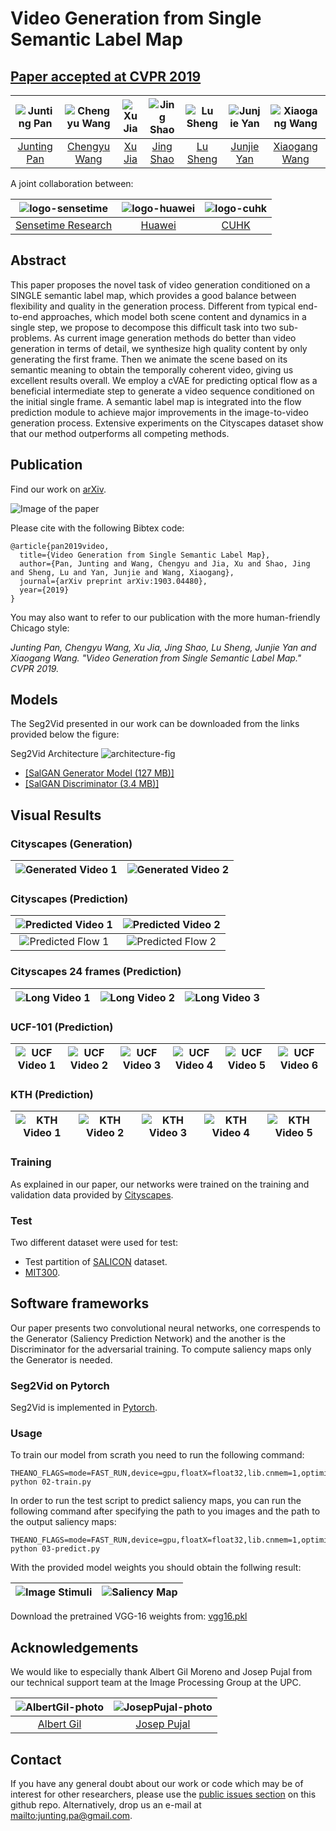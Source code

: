 # Video Generation from Single Semantic Label Map
## [Paper accepted at CVPR 2019 ](http://cvpr2019.thecvf.com/)

| ![Junting Pan][JuntingPan-photo]  | ![Chengyu Wang][ChengyuWang-photo]  |  ![Xu Jia][XuJia-photo] | ![Jing Shao][JingShao-photo] | ![Lu Sheng][LuSheng-photo] |![Junjie Yan][JunjieYan-photo]  | ![Xiaogang Wang][XiaogangWang-photo]  |
|:-:|:-:|:-:|:-:|:-:|:-:|:-:|
| [Junting Pan][JuntingPan-web]  | [Chengyu Wang][ChengyuWang-web] | [Xu Jia][XuJia-web] | [Jing Shao][JingShao-web] |  [Lu Sheng][LuSheng-web] | [Junjie Yan][JunjieYan-web]  | [Xiaogang Wang][XiaogangWang-web]   |

[JuntingPan-web]: https://junting.github.io/
[ChengyuWang-web]: https://www.linkedin.com/in/chengyu-wang/
[XuJia-web]: https://stephenjia.github.io/
[JingShao-web]: https://amandajshao.github.io/
[LuSheng-web]: https://scholar.google.com.hk/citations?user=_8lB7xcAAAAJ&hl=en
[JunjieYan-web]: http://www.cbsr.ia.ac.cn/users/jjyan/main.htm
[XiaogangWang-web]: http://www.ee.cuhk.edu.hk/~xgwang/

[JuntingPan-photo]: https://github.com/junting/seg2vid/blob/junting/authors/juntingpan.png "Junting Pan"
[ChengyuWang-photo]: https://github.com/junting/seg2vid/blob/junting/authors/ChengyuWang.png "Chengyu Wang"
[XuJia-photo]: https://github.com/junting/seg2vid/blob/junting/authors/XuJia.png "Xu Jia"
[JingShao-photo]: https://github.com/junting/seg2vid/blob/junting/authors/JingShao.png "JingShao"
[LuSheng-photo]: https://github.com/junting/seg2vid/blob/junting/authors/lusheng.png "Lu Sheng"
[JunjieYan-photo]: https://github.com/junting/seg2vid/blob/junting/authors/JunjieYan.png "Junjie Yan"
[XiaogangWang-photo]: https://github.com/junting/seg2vid/blob/junting/authors/XiaogangWang.png "Xiaogang Wang"

A joint collaboration between:

| ![logo-sensetime] | ![logo-huawei] | ![logo-cuhk] | 
|:-:|:-:|:-:|
| [Sensetime Research][sensetime-web] | [Huawei][huawei-web] | [CUHK][cuhk-web] | 

[logo-sensetime]: https://github.com/junting/seg2vid/blob/junting/logos/sensetime.png "Sensetime Research"
[logo-huawei]: https://github.com/junting/seg2vid/blob/junting/logos/huawei.png "Huawei"
[logo-cuhk]: https://github.com/junting/seg2vid/blob/junting/logos/cuhk.jpg "cuhk"



[sensetime-web]: https://www.sensetime.com/
[huawei-web]: http://www.noahlab.com.hk/#/home
[cuhk-web]: http://www.cuhk.edu.hk/english/index.html





## Abstract

This paper proposes the novel task of video generation conditioned on a SINGLE semantic label map, which provides a good balance between flexibility and quality in the generation process. Different from typical end-to-end approaches, which model both scene content and dynamics in a single step, we propose to decompose this difficult task into two sub-problems. As current image generation methods do better than video generation in terms of detail, we synthesize high quality content by only generating the first frame. Then we animate the scene based on its semantic meaning to obtain the temporally coherent video, giving us excellent results overall. We employ a cVAE for predicting optical flow as a beneficial intermediate step to generate a video sequence conditioned on the initial single frame. A semantic label map is integrated into the flow prediction module to achieve major improvements in the image-to-video generation process. Extensive experiments on the Cityscapes dataset show that our method outperforms all competing methods.


## Publication

Find our work on [arXiv](https://arxiv.org/abs/1701.01081). 

![Image of the paper](https://github.com/junting/seg2vid/blob/junting/figs/paper_thumbnail.jpg)

Please cite with the following Bibtex code:

```
@article{pan2019video,
  title={Video Generation from Single Semantic Label Map},
  author={Pan, Junting and Wang, Chengyu and Jia, Xu and Shao, Jing and Sheng, Lu and Yan, Junjie and Wang, Xiaogang},
  journal={arXiv preprint arXiv:1903.04480},
  year={2019}
}
```

You may also want to refer to our publication with the more human-friendly Chicago style:

*Junting Pan, Chengyu Wang, Xu Jia, Jing Shao, Lu Sheng, Junjie Yan and Xiaogang Wang. "Video Generation from Single Semantic Label Map." CVPR 2019.*


## Models

The Seg2Vid presented in our work can be downloaded from the links provided below the figure:

Seg2Vid Architecture
![architecture-fig]

* [[SalGAN Generator Model (127 MB)]](https://imatge.upc.edu/web/sites/default/files/resources/1720/saliency/2017-salgan/gen_modelWeights0090.npz)
* [[SalGAN Discriminator (3.4 MB)]](https://imatge.upc.edu/web/sites/default/files/resources/1720/saliency/2017-salgan/discrim_modelWeights0090.npz)

[architecture-fig]: https://github.com/junting/seg2vid/blob/junting/figs/full_architecture.png "SALGAN architecture"
[shallow-model]: https://imatge.upc.edu/web/sites/default/files/resources/1720/saliency/2016-cvpr/shallow_net.pickle
[deep-model]: https://imatge.upc.edu/web/sites/default/files/resources/1720/saliency/2016-cvpr/deep_net_model.caffemodel
[deep-prototxt]: https://imatge.upc.edu/web/sites/default/files/resources/1720/saliency/2016-cvpr/deep_net_deploy.prototxt

## Visual Results
### Cityscapes (Generation)
| ![Generated Video 1]  | ![Generated Video 2]  |
|:-:|:-:|

[Generated Video 1]:https://github.com/junting/seg2vid/blob/junting/gifs/generation/gcity_1.gif
[Generated Video 2]:https://github.com/junting/seg2vid/blob/junting/gifs/generation/gcity_2.gif

### Cityscapes (Prediction)
| ![Predicted Video 1]  | ![Predicted Video 2]  |
|:-:|:-:|
| ![Predicted Flow 1]  | ![Predicted Flow 2]  |

[Predicted Video 1]:https://github.com/junting/seg2vid/blob/junting/gifs/flow/pcity_1.gif
[Predicted Video 2]:https://github.com/junting/seg2vid/blob/junting/gifs/flow/pcity_2.gif
[Predicted Flow 1]:https://github.com/junting/seg2vid/blob/junting/gifs/flow/flow_1.gif
[Predicted Flow 2]:https://github.com/junting/seg2vid/blob/junting/gifs/flow/flow_2.gif

### Cityscapes 24 frames (Prediction)
| ![Long Video 1]  | ![Long Video 2]  | ![Long Video 3]  |
|:-:|:-:|:-:|

[Long Video 1]:https://github.com/junting/seg2vid/blob/junting/gifs/length/lcity_1.gif
[Long Video 2]:https://github.com/junting/seg2vid/blob/junting/gifs/length/lctiy_2.gif
[Long Video 3]:https://github.com/junting/seg2vid/blob/junting/gifs/length/lcity_3.gif

### UCF-101 (Prediction)
| ![UCF Video 1]  | ![UCF Video 2]  | ![UCF Video 3] | ![UCF Video 4]  | ![UCF Video 5]  | ![UCF Video 6]  |
|:-:|:-:|:-:|:-:|:-:|:-:|

[UCF Video 1]:https://github.com/junting/seg2vid/blob/junting/gifs/ucf101/ice_01.gif
[UCF Video 2]:https://github.com/junting/seg2vid/blob/junting/gifs/ucf101/ice_02.gif
[UCF Video 3]:https://github.com/junting/seg2vid/blob/junting/gifs/ucf101/ice_03.gif
[UCF Video 4]:https://github.com/junting/seg2vid/blob/junting/gifs/ucf101/violin_01.gif
[UCF Video 5]:https://github.com/junting/seg2vid/blob/junting/gifs/ucf101/violin_02.gif
[UCF Video 6]:https://github.com/junting/seg2vid/blob/junting/gifs/ucf101/violin_03.gif

### KTH (Prediction)
| ![KTH Video 1]  | ![KTH Video 2]  | ![KTH Video 3] | ![KTH Video 4]  | ![KTH Video 5]  | 
|:-:|:-:|:-:|:-:|:-:|

[KTH Video 1]:https://github.com/junting/seg2vid/blob/junting/gifs/kth/kth_1.gif
[KTH Video 2]:https://github.com/junting/seg2vid/blob/junting/gifs/kth/kth_2.gif
[KTH Video 3]:https://github.com/junting/seg2vid/blob/junting/gifs/kth/kth_3.gif
[KTH Video 4]:https://github.com/junting/seg2vid/blob/junting/gifs/kth/kth_4.gif
[KTh Video 5]:https://github.com/junting/seg2vid/blob/junting/gifs/kth/kth_5.gif

### Training
As explained in our paper, our networks were trained on the training and validation data provided by [Cityscapes](http://salicon.net/).

### Test
Two different dataset were used for test:
* Test partition of [SALICON](http://salicon.net/) dataset.
* [MIT300](http://saliency.mit.edu/datasets.html).


## Software frameworks

Our paper presents two convolutional neural networks, one correspends to the Generator (Saliency Prediction Network) and the another is the Discriminator for the adversarial training. To compute saliency maps only the Generator is needed.

### Seg2Vid on Pytorch

Seg2Vid is implemented in [Pytorch](https://pytorch.org/).

### Usage

To train our model from scrath you need to run the following command:
```
THEANO_FLAGS=mode=FAST_RUN,device=gpu,floatX=float32,lib.cnmem=1,optimizer_including=cudnn python 02-train.py
```
In order to run the test script to predict saliency maps, you can run the following command after specifying the path to you images and the path to the output saliency maps:
```
THEANO_FLAGS=mode=FAST_RUN,device=gpu,floatX=float32,lib.cnmem=1,optimizer_including=cudnn python 03-predict.py
```
With the provided model weights you should obtain the follwing result:

| ![Image Stimuli]  | ![Saliency Map]  |
|:-:|:-:|

[Image Stimuli]:https://raw.githubusercontent.com/imatge-upc/saliency-salgan-2017/master/images/i112.jpg
[Saliency Map]:https://raw.githubusercontent.com/imatge-upc/saliency-salgan-2017/master/saliency/i112.jpg

Download the pretrained VGG-16 weights from: [vgg16.pkl](https://s3.amazonaws.com/lasagne/recipes/pretrained/imagenet/vgg16.pkl)


## Acknowledgements

We would like to especially thank Albert Gil Moreno and Josep Pujal from our technical support team at the Image Processing Group at the UPC.

| ![AlbertGil-photo]  | ![JosepPujal-photo]  |
|:-:|:-:|
| [Albert Gil](AlbertGil-web)  |  [Josep Pujal](JosepPujal-web) |

[AlbertGil-photo]: https://raw.githubusercontent.com/imatge-upc/saliency-2016-cvpr/master/authors/AlbertGil.jpg "Albert Gil"
[JosepPujal-photo]: https://raw.githubusercontent.com/imatge-upc/saliency-2016-cvpr/master/authors/JosepPujal.jpg "Josep Pujal"

[AlbertGil-web]: https://imatge.upc.edu/web/people/albert-gil-moreno
[JosepPujal-web]: https://imatge.upc.edu/web/people/josep-pujal

## Contact

If you have any general doubt about our work or code which may be of interest for other researchers, please use the [public issues section](https://github.com/junting/seg2vid/issues) on this github repo. Alternatively, drop us an e-mail at <mailto:junting.pa@gmail.com>.

<!---
Javascript code to enable Google Analytics
-->
